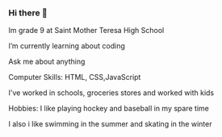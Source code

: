### Hi there 👋

Im grade 9 at Saint Mother Teresa High School

 I’m currently learning about coding 

 Ask me about anything

Computer Skills: HTML, CSS,JavaScript

I've worked in schools, groceries stores and worked with kids 

Hobbies: I like playing hockey and baseball in my spare time

 I also i like swimming in the summer and skating in the winter
 
 
